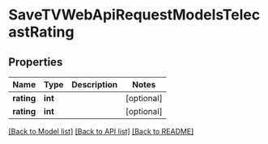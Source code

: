 # SaveTVWebApiRequestModelsTelecastRating

## Properties
Name | Type | Description | Notes
------------ | ------------- | ------------- | -------------
**rating** | **int** |  | [optional] 
**rating** | **int** |  | [optional] 

[[Back to Model list]](../README.md#documentation-for-models) [[Back to API list]](../README.md#documentation-for-api-endpoints) [[Back to README]](../README.md)


